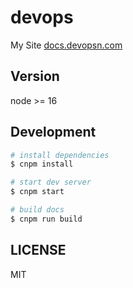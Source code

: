 # devops

My Site [docs.devopsn.com](docs.devopsn.com)

## Version

node >= 16

## Development

```bash
# install dependencies
$ cnpm install

# start dev server
$ cnpm start

# build docs
$ cnpm run build
```

## LICENSE

MIT
